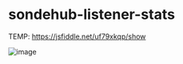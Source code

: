 # sondehub-listener-stats

TEMP: https://jsfiddle.net/uf79xkqp/show

![image](https://user-images.githubusercontent.com/22492406/149744902-790caeb9-1dc8-4dc1-bd7a-7cd67924cadd.png)
